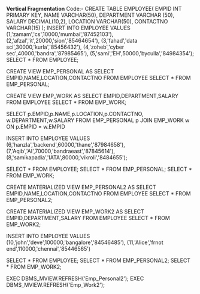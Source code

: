 **Vertical Fragmentation**
Code:-
CREATE TABLE EMPLOYEE(
EMPID INT PRIMARY KEY,
NAME VARCHAR(50),
DEPARTMENT VARCHAR (50),
SALARY DECIMAL(10,2),
LOCATION VARCHAR(50),
CONTACTNO VARCHAR(15)
);
INSERT INTO EMPLOYEE VALUES
(1,'zamam','cs',10000,'mumbai','87452103'),
(2,'afzal','it',20000,'sion','85464654'),
(3,'fahad','data sci',30000,'kurla','85456432'),
(4,'zoheb','cyber sec',40000,'bandra','87985465'),
(5,'sami','EH',50000,'byculla','84984354');
SELECT * FROM EMPLOYEE;

CREATE VIEW EMP_PERSONAL AS
SELECT EMPID,NAME,LOCATION,CONTACTNO
FROM EMPLOYEE
SELECT * FROM EMP_PERSONAL;

CREATE VIEW EMP_WORK AS
SELECT EMPID,DEPARTMENT,SALARY
FROM EMPLOYEE
SELECT * FROM EMP_WORK;

SELECT p.EMPID,p.NAME,p.LOCATION,p.CONTACTNO,
w.DEPARTMENT,w.SALARY
FROM EMP_PERSONAL p
JOIN EMP_WORK w
ON p.EMPID = w.EMPID

INSERT INTO EMPLOYEE VALUES
(6,'hanzla','backend',60000,'thane','87984658'),
(7,'Aqib','AI',70000,'bandraeast','87845614'),
(8,'samikapadia','IATA',80000,'vikroli','8484655');

SELECT * FROM EMPLOYEE;
SELECT * FROM EMP_PERSONAL;
SELECT * FROM EMP_WORK;

CREATE MATERIALIZED VIEW EMP_PERSONAL2 AS
SELECT EMPID,NAME,LOCATION,CONTACTNO
FROM EMPLOYEE
SELECT * FROM EMP_PERSONAL2;

CREATE MATERIALIZED VIEW EMP_WORK2 AS
SELECT EMPID,DEPARTMENT,SALARY
FROM EMPLOYEE
SELECT * FROM EMP_WORK2;

INSERT INTO EMPLOYEE VALUES
(10,'john','deve',100000,'bangalore','84546485'),
(11,'Alice','frnot end',110000,'chennai','85446565')

SELECT * FROM EMPLOYEE;
SELECT * FROM EMP_PERSONAL2;
SELECT * FROM EMP_WORK2;

EXEC DBMS_MVIEW.REFRESH('Emp_Personal2');
EXEC DBMS_MVIEW.REFRESH('Emp_Work2');
